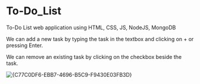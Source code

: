 # To-Do_List
To-Do List web application using HTML, CSS, JS, NodeJS, MongoDB 

We can add a new task by typing the task in the textbox and clicking on + or pressing Enter.

We can remove an existing task by clicking on the checkbox beside the task.

![{C77C0DF6-EBB7-4696-B5C9-F9430E03FB3D}](https://user-images.githubusercontent.com/85072577/136501615-62684b7d-940e-4a05-a120-e4721b587cea.png)

